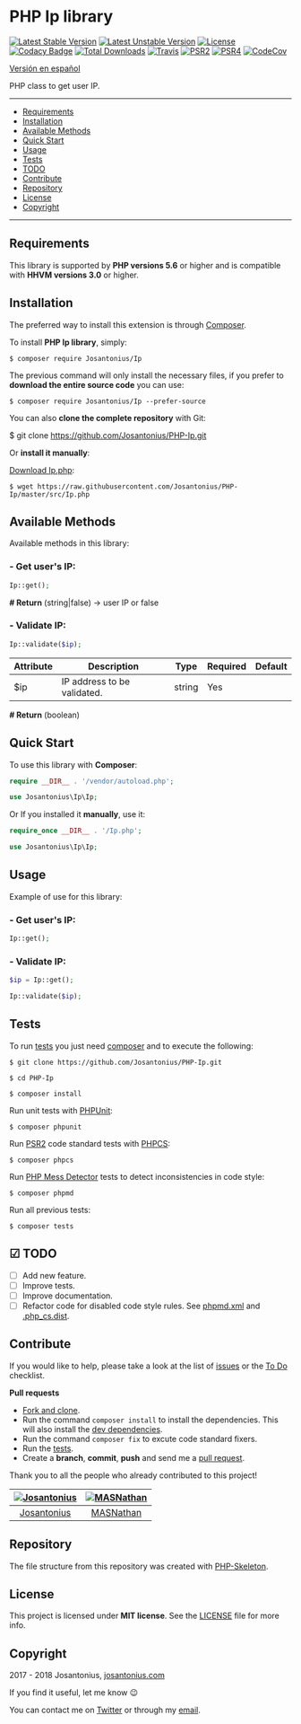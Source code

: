 # PHP Ip library

[![Latest Stable Version](https://poser.pugx.org/josantonius/Ip/v/stable)](https://packagist.org/packages/josantonius/Ip) [![Latest Unstable Version](https://poser.pugx.org/josantonius/Ip/v/unstable)](https://packagist.org/packages/josantonius/Ip) [![License](https://poser.pugx.org/josantonius/Ip/license)](LICENSE) [![Codacy Badge](https://api.codacy.com/project/badge/Grade/9a38ca1727464eb2bbac06a1bb163bce)](https://www.codacy.com/app/Josantonius/PHP-Ip?utm_source=github.com&amp;utm_medium=referral&amp;utm_content=Josantonius/PHP-Ip&amp;utm_campaign=Badge_Grade) [![Total Downloads](https://poser.pugx.org/josantonius/Ip/downloads)](https://packagist.org/packages/josantonius/Ip) [![Travis](https://travis-ci.org/Josantonius/PHP-Ip.svg)](https://travis-ci.org/Josantonius/PHP-Ip) [![PSR2](https://img.shields.io/badge/PSR-2-1abc9c.svg)](http://www.php-fig.org/psr/psr-2/) [![PSR4](https://img.shields.io/badge/PSR-4-9b59b6.svg)](http://www.php-fig.org/psr/psr-4/) [![CodeCov](https://codecov.io/gh/Josantonius/PHP-Ip/branch/master/graph/badge.svg)](https://codecov.io/gh/Josantonius/PHP-Ip)

[Versión en español](README-ES.md)

PHP class to get user IP.

---

- [Requirements](#requirements)
- [Installation](#installation)
- [Available Methods](#available-methods)
- [Quick Start](#quick-start)
- [Usage](#usage)
- [Tests](#tests)
- [TODO](#-todo)
- [Contribute](#contribute)
- [Repository](#repository)
- [License](#license)
- [Copyright](#copyright)

---

## Requirements

This library is supported by **PHP versions 5.6** or higher and is compatible with **HHVM versions 3.0** or higher.

## Installation

The preferred way to install this extension is through [Composer](http://getcomposer.org/download/).

To install **PHP Ip library**, simply:

    $ composer require Josantonius/Ip

The previous command will only install the necessary files, if you prefer to **download the entire source code** you can use:

    $ composer require Josantonius/Ip --prefer-source

You can also **clone the complete repository** with Git:

  $ git clone https://github.com/Josantonius/PHP-Ip.git

Or **install it manually**:

[Download Ip.php](https://raw.githubusercontent.com/Josantonius/PHP-Ip/master/src/Ip.php):

    $ wget https://raw.githubusercontent.com/Josantonius/PHP-Ip/master/src/Ip.php

## Available Methods

Available methods in this library:

### - Get user's IP:

```php
Ip::get();
```

**# Return** (string|false) → user IP or false

### - Validate IP:

```php
Ip::validate($ip);
```

| Attribute | Description | Type | Required | Default
| --- | --- | --- | --- | --- |
| $ip | IP address to be validated. | string | Yes | |

**# Return** (boolean)

## Quick Start

To use this library with **Composer**:

```php
require __DIR__ . '/vendor/autoload.php';

use Josantonius\Ip\Ip;
```

Or If you installed it **manually**, use it:

```php
require_once __DIR__ . '/Ip.php';

use Josantonius\Ip\Ip;
```

## Usage

Example of use for this library:

### - Get user's IP:

```php
Ip::get();
```

### - Validate IP:

```php
$ip = Ip::get();

Ip::validate($ip);
```

## Tests 

To run [tests](tests) you just need [composer](http://getcomposer.org/download/) and to execute the following:

    $ git clone https://github.com/Josantonius/PHP-Ip.git
    
    $ cd PHP-Ip

    $ composer install

Run unit tests with [PHPUnit](https://phpunit.de/):

    $ composer phpunit

Run [PSR2](http://www.php-fig.org/psr/psr-2/) code standard tests with [PHPCS](https://github.com/squizlabs/PHP_CodeSniffer):

    $ composer phpcs

Run [PHP Mess Detector](https://phpmd.org/) tests to detect inconsistencies in code style:

    $ composer phpmd

Run all previous tests:

    $ composer tests

## ☑ TODO

- [ ] Add new feature.
- [ ] Improve tests.
- [ ] Improve documentation.
- [ ] Refactor code for disabled code style rules. See [phpmd.xml](phpmd.xml) and [.php_cs.dist](.php_cs.dist).

## Contribute

If you would like to help, please take a look at the list of
[issues](https://github.com/Josantonius/PHP-Ip/issues) or the [To Do](#-todo) checklist.

**Pull requests**

* [Fork and clone](https://help.github.com/articles/fork-a-repo).
* Run the command `composer install` to install the dependencies.
  This will also install the [dev dependencies](https://getcomposer.org/doc/03-cli.md#install).
* Run the command `composer fix` to excute code standard fixers.
* Run the [tests](#tests).
* Create a **branch**, **commit**, **push** and send me a
  [pull request](https://help.github.com/articles/using-pull-requests).

Thank you to all the people who already contributed to this project!

[<img alt="Josantonius" src="https://avatars1.githubusercontent.com/u/18104336?v=4&s=117 width=117">](https://github.com/Josantonius) |[<img alt="MASNathan" src="https://avatars0.githubusercontent.com/u/2139464?v=4&s=117 width=117">](https://github.com/MASNathan) |
:---:|:---:|
[Josantonius](https://github.com/Josantonius)|[MASNathan](https://github.com/MASNathan)|

## Repository

The file structure from this repository was created with [PHP-Skeleton](https://github.com/Josantonius/PHP-Skeleton).

## License

This project is licensed under **MIT license**. See the [LICENSE](LICENSE) file for more info.

## Copyright

2017 - 2018 Josantonius, [josantonius.com](https://josantonius.com/)

If you find it useful, let me know :wink:

You can contact me on [Twitter](https://twitter.com/Josantonius) or through my [email](mailto:hello@josantonius.com).